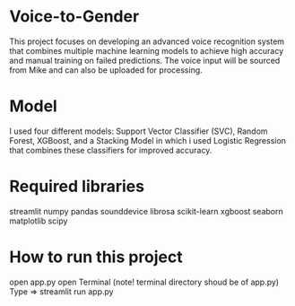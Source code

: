 # Voice-to-Gender
This project focuses on developing an advanced voice recognition system that combines multiple machine learning models to achieve high accuracy and manual training on failed predictions. The voice input will be sourced from Mike and can also be uploaded for processing.

# Model
I used four different models: Support Vector Classifier (SVC), Random Forest, XGBoost, and a Stacking Model in which i used Logistic Regression that combines these classifiers for improved accuracy.

# Required libraries
streamlit
numpy
pandas
sounddevice
librosa
scikit-learn
xgboost
seaborn
matplotlib
scipy

# How to run this project
open app.py
open Terminal (note! terminal directory shoud be of app.py)
Type => streamlit run app.py
